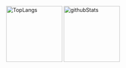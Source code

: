 <p align="left"> 
  <img alt="TopLangs" height="150px" src="https://github-readme-stats.vercel.app/api/top-langs/?username=mizu-orient&theme=transparent"/>
  <img alt="githubStats" height="150px" src="https://github-readme-stats.vercel.app/api?username=mizu-orient&theme=transparent&show_icons=ture"/>
</p>